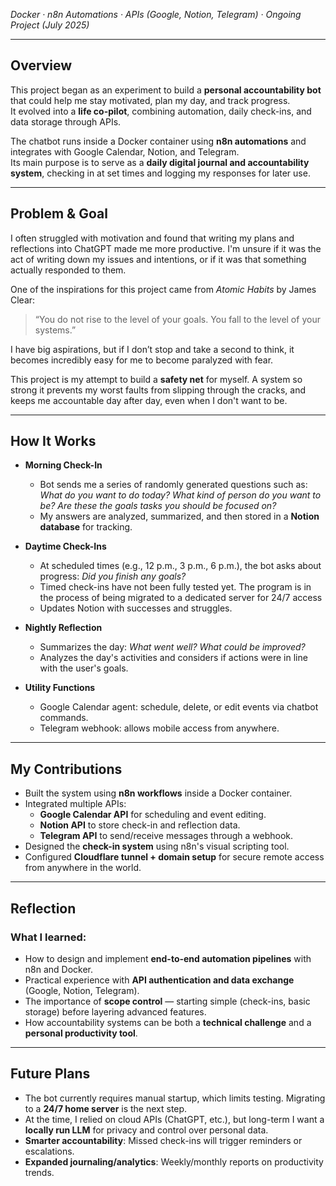 *Docker · n8n Automations · APIs (Google, Notion, Telegram) · Ongoing Project (July 2025)*  

---

## Overview
This project began as an experiment to build a **personal accountability bot** that could help me stay motivated, plan my day, and track progress.  
It evolved into a **life co-pilot**, combining automation, daily check-ins, and data storage through APIs.  

The chatbot runs inside a Docker container using **n8n automations** and integrates with Google Calendar, Notion, and Telegram.  
Its main purpose is to serve as a **daily digital journal and accountability system**, checking in at set times and logging my responses for later use.  

---

## Problem & Goal
I often struggled with motivation and found that writing my plans and reflections into ChatGPT made me more productive. I'm unsure if it was the act of writing down my issues and intentions, or if it was that something actually responded to them.

One of the inspirations for this project came from *Atomic Habits* by James Clear:  
> “You do not rise to the level of your goals. You fall to the level of your systems.”  

I have big aspirations, but if I don’t stop and take a second to think, it becomes incredibly easy for me to become paralyzed with fear.  

This project is my attempt to build a **safety net** for myself. A system so strong it prevents my worst faults from slipping through the cracks, and keeps me accountable day after day, even when I don't want to be.


---

## How It Works
- **Morning Check-In**  
  - Bot sends me a series of randomly generated questions such as: *What do you want to do today? What kind of person do you want to be? Are these the goals tasks you should be focused on?*  
  - My answers are analyzed, summarized, and then stored in a **Notion database** for tracking.  

- **Daytime Check-Ins**  
  - At scheduled times (e.g., 12 p.m., 3 p.m., 6 p.m.), the bot asks about progress: *Did you finish any goals?*  
  - Timed check-ins have not been fully tested yet. The program is in the process of being migrated to a dedicated server for 24/7 access
  - Updates Notion with successes and struggles.  

- **Nightly Reflection**  
  - Summarizes the day: *What went well? What could be improved?*  
  - Analyzes the day's activities and considers if actions were in line with the user's goals.

- **Utility Functions**  
  - Google Calendar agent: schedule, delete, or edit events via chatbot commands.  
  - Telegram webhook: allows mobile access from anywhere.  

---

## My Contributions
- Built the system using **n8n workflows** inside a Docker container.  
- Integrated multiple APIs:
  - **Google Calendar API** for scheduling and event editing.  
  - **Notion API** to store check-in and reflection data.  
  - **Telegram API** to send/receive messages through a webhook.  
- Designed the **check-in system** using n8n's visual scripting tool.
- Configured **Cloudflare tunnel + domain setup** for secure remote access from anywhere in the world.

---

## Reflection
### What I learned:  
- How to design and implement **end-to-end automation pipelines** with n8n and Docker.  
- Practical experience with **API authentication and data exchange** (Google, Notion, Telegram).  
- The importance of **scope control** — starting simple (check-ins, basic storage) before layering advanced features.  
- How accountability systems can be both a **technical challenge** and a **personal productivity tool**.  

---

## Future Plans
- The bot currently requires manual startup, which limits testing. Migrating to a **24/7 home server** is the next step.  
- At the time, I relied on cloud APIs (ChatGPT, etc.), but long-term I want a **locally run LLM** for privacy and control over personal data.  
- **Smarter accountability**: Missed check-ins will trigger reminders or escalations.  
- **Expanded journaling/analytics**: Weekly/monthly reports on productivity trends.  

